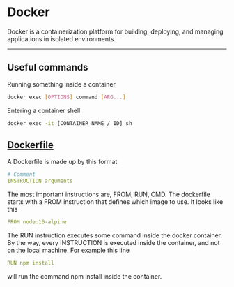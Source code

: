 # Docker

Docker is a containerization platform for building, deploying, and managing applications in isolated environments.

---

## Useful commands

Running something inside a container

```bash
docker exec [OPTIONS] command [ARG...]
```

Entering a container shell

```bash
docker exec -it [CONTAINER NAME / ID] sh
```

## [Dockerfile](https://docs.docker.com/engine/reference/builder/)

A Dockerfile is made up by this format

```yaml
# Comment
INSTRUCTION arguments
```

The most important instructions are, FROM, RUN, CMD. The dockerfile starts with a FROM instruction that defines which image to use. It looks like this

```yaml
FROM node:16-alpine
```

The RUN instruction executes some command inside the docker container. By the way, every INSTRUCTION is executed inside the container, and not on the local machine. For example this line

```yaml
RUN npm install
```

will run the command npm install inside the container.
